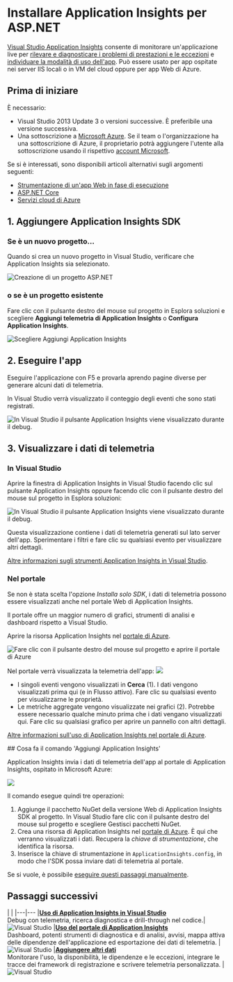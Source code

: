 <properties 
	pageTitle="Configurare l'analisi di app Web per ASP.NET con Application Insights" 
	description="Configurare l'analisi delle prestazioni, della disponibilità e dell'uso per un sito Web ASP.NET, ospitato in locale o in Azure." 
	services="application-insights" 
    documentationCenter=".net"
	authors="alancameronwills" 
	manager="douge"/>

<tags 
	ms.service="application-insights" 
	ms.workload="tbd" 
	ms.tgt_pltfrm="ibiza" 
	ms.devlang="na" 
	ms.topic="get-started-article" 
	ms.date="05/25/2016" 
	ms.author="awills"/>


# Installare Application Insights per ASP.NET

[Visual Studio Application Insights](app-insights-overview.md) consente di monitorare un'applicazione live per [rilevare e diagnosticare i problemi di prestazioni e le eccezioni](app-insights-detect-triage-diagnose.md) e [individuare la modalità di uso dell'app](app-insights-overview-usage.md). Può essere usato per app ospitate nei server IIS locali o in VM del cloud oppure per app Web di Azure.


## Prima di iniziare

È necessario:

* Visual Studio 2013 Update 3 o versioni successive. È preferibile una versione successiva.
* Una sottoscrizione a [Microsoft Azure](http://azure.com). Se il team o l'organizzazione ha una sottoscrizione di Azure, il proprietario potrà aggiungere l'utente alla sottoscrizione usando il rispettivo [account Microsoft](http://live.com). 

Se si è interessati, sono disponibili articoli alternativi sugli argomenti seguenti:

* [Strumentazione di un'app Web in fase di esecuzione](app-insights-monitor-performance-live-website-now.md)
* [ASP.NET Core](app-insights-asp-net-core.md)
* [Servizi cloud di Azure](app-insights-cloudservices.md)

## <a name="ide"></a> 1. Aggiungere Application Insights SDK


### Se è un nuovo progetto...

Quando si crea un nuovo progetto in Visual Studio, verificare che Application Insights sia selezionato.


![Creazione di un progetto ASP.NET](./media/app-insights-asp-net/appinsights-01-vsnewp1.png)


### o se è un progetto esistente

Fare clic con il pulsante destro del mouse sul progetto in Esplora soluzioni e scegliere **Aggiungi telemetria di Application Insights** o **Configura Application Insights**.

![Scegliere Aggiungi Application Insights](./media/app-insights-asp-net/appinsights-03-addExisting.png)




## <a name="run"></a> 2. Eseguire l'app

Eseguire l'applicazione con F5 e provarla aprendo pagine diverse per generare alcuni dati di telemetria.

In Visual Studio verrà visualizzato il conteggio degli eventi che sono stati registrati.

![In Visual Studio il pulsante Application Insights viene visualizzato durante il debug.](./media/app-insights-asp-net/54.png)

## 3\. Visualizzare i dati di telemetria

### In Visual Studio

Aprire la finestra di Application Insights in Visual Studio facendo clic sul pulsante Application Insights oppure facendo clic con il pulsante destro del mouse sul progetto in Esplora soluzioni:

![In Visual Studio il pulsante Application Insights viene visualizzato durante il debug.](./media/app-insights-asp-net/55.png)

Questa visualizzazione contiene i dati di telemetria generati sul lato server dell'app. Sperimentare i filtri e fare clic su qualsiasi evento per visualizzare altri dettagli.

[Altre informazioni sugli strumenti Application Insights in Visual Studio](app-insights-visual-studio.md).

<a name="monitor"></a>
### Nel portale

Se non è stata scelta l'opzione *Installa solo SDK*, i dati di telemetria possono essere visualizzati anche nel portale Web di Application Insights.

Il portale offre un maggior numero di grafici, strumenti di analisi e dashboard rispetto a Visual Studio.


Aprire la risorsa Application Insights nel [portale di Azure](https://portal.azure.com/).

![Fare clic con il pulsante destro del mouse sul progetto e aprire il portale di Azure](./media/app-insights-asp-net/appinsights-04-openPortal.png)

Nel portale verrà visualizzata la telemetria dell'app: ![](./media/app-insights-asp-net/66.png)

* I singoli eventi vengono visualizzati in **Cerca** (1). I dati vengono visualizzati prima qui (e in Flusso attivo). Fare clic su qualsiasi evento per visualizzarne le proprietà. 
* Le metriche aggregate vengono visualizzate nei grafici (2). Potrebbe essere necessario qualche minuto prima che i dati vengano visualizzati qui. Fare clic su qualsiasi grafico per aprire un pannello con altri dettagli.

[Altre informazioni sull'uso di Application Insights nel portale di Azure](app-insights-dashboards.md).

##<a name="land"></a> Cosa fa il comando 'Aggiungi Application Insights'

Application Insights invia i dati di telemetria dell'app al portale di Application Insights, ospitato in Microsoft Azure:

![](./media/app-insights-asp-net/01-scheme.png)

Il comando esegue quindi tre operazioni:

1. Aggiunge il pacchetto NuGet della versione Web di Application Insights SDK al progetto. In Visual Studio fare clic con il pulsante destro del mouse sul progetto e scegliere Gestisci pacchetti NuGet.
2. Crea una risorsa di Application Insights nel [portale di Azure](https://portal.azure.com/). È qui che verranno visualizzati i dati. Recupera la *chiave di strumentazione*, che identifica la risorsa.
3. Inserisce la chiave di strumentazione in `ApplicationInsights.config`, in modo che l'SDK possa inviare dati di telemetria al portale.

Se si vuole, è possibile [eseguire questi passaggi manualmente](app-insights-asp-net-manual.md).


## Passaggi successivi

| | 
|---|---
|**[Uso di Application Insights in Visual Studio](app-insights-visual-studio.md)**<br/>Debug con telemetria, ricerca diagnostica e drill-through nel codice.|![Visual Studio](./media/app-insights-asp-net/61.png)
|**[Uso del portale di Application Insights](app-insights-dashboards.md)**<br/>Dashboard, potenti strumenti di diagnostica e di analisi, avvisi, mappa attiva delle dipendenze dell'applicazione ed esportazione dei dati di telemetria. |![Visual Studio](./media/app-insights-asp-net/62.png)
|**[Aggiungere altri dati](app-insights-asp-net-more.md)**<br/>Monitorare l'uso, la disponibilità, le dipendenze e le eccezioni, integrare le tracce dei framework di registrazione e scrivere telemetria personalizzata. | ![Visual Studio](./media/app-insights-asp-net/64.png)

<!---HONumber=AcomDC_0608_2016-->